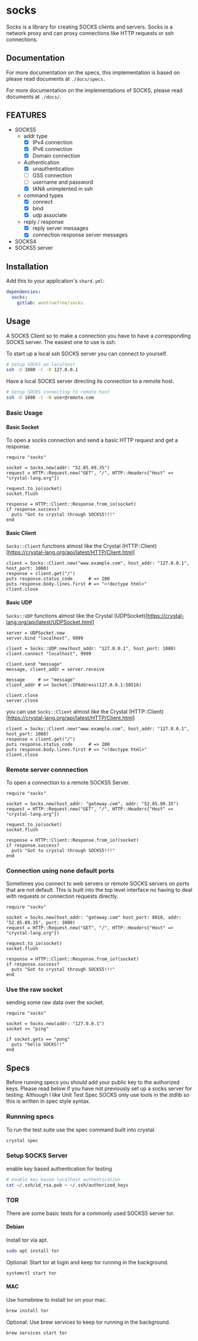 # socks

Socks is a library for creating SOCKS clients and servers.  Socks is a network proxy and can proxy connections like HTTP requests or ssh connections.  

## Documentation

For more documentation on the specs, this implementation is based on please read documents at  `./docs/specs.`

For more documentation on the implementations of SOCKS, please read documents at  `./docs/`.

## FEATURES
- SOCKS5
    - addr type
        - [x] IPv4 connection
        - [x] IPv6 connection
        - [x] Domain connection
    - Authentication
        - [x] unauthentication
        - [ ] GSS connection
        - [ ] username and password
        - [x] IANA unimplented in ssh
    - command types
        - [x] connect
        - [x] bind
        - [x] udp associate
    - reply / response
        - [x] reply server messages
        - [x] connection response server messages
- SOCKS4
- SOCKS5 server

## Installation

Add this to your application's `shard.yml`:

```yaml
dependencies:
  socks:
    gitlab: wontruefree/socks
```

## Usage

A SOCKS Client so to make a connection you have to have a corresponding SOCKS server.  The easiest one to use is ssh.

To start up a local ssh SOCKS server you can connect to yourself.

```bash
# Setup SOCKS on localhost
ssh -D 1080 -C -N 127.0.0.1
```

Have a local SOCKS server directing its connection to a remote host.

```bash
# Setup SOCKS connecting to remote host
ssh -D 1080 -C -N user@remote.com
```

### Basic Usage

#### Basic Socket

To open a socks connection and send a basic HTTP request and get a response.

```crystal
require "socks"

socket = Socks.new(addr: "52.85.89.35")
request = HTTP::Request.new("GET", "/", HTTP::Headers{"Host" => "crystal-lang.org"})

request.to_io(socket)
socket.flush

response = HTTP::Client::Response.from_io(socket)
if response.success?
  puts "Got to crystal through SOCKS5!!!"
end
```

#### Basic Client

`Socks::Client` functions almost like the Crystal (HTTP::Client)[https://crystal-lang.org/api/latest/HTTP/Client.html]

```crystal
client = Socks::Client.new("www.example.com", host_addr: "127.0.0.1", host_port: 1080)
response = client.get("/")
puts response.status_code      # => 200
puts response.body.lines.first # => "<!doctype html>"
client.close
```

#### Basic UDP

`Socks::UDP` functions almost like the Crystal (UDPSocket)[https://crystal-lang.org/api/latest/UDPSocket.html]

```crystal
server = UDPSocket.new
server.bind "localhost", 9999

client = Socks::UDP.new(host_addr: "127.0.0.1", host_port: 1080)
client.connect "localhost", 9999

client.send "message"
message, client_addr = server.receive

message     # => "message"
client_addr # => Socket::IPAddress(127.0.0.1:50516)

client.close
server.close
```

you can use `Socks::Client` almost like the Crystal (HTTP::Client)[https://crystal-lang.org/api/latest/HTTP/Client.html]

```crystal
client = Socks::Client.new("www.example.com", host_addr: "127.0.0.1", host_port: 1080)
response = client.get("/")
puts response.status_code      # => 200
puts response.body.lines.first # => "<!doctype html>"
client.close
```

### Remote server connnection

To open a connection to a remote SOCKS5 Server.


```crystal
require "socks"

socket = Socks.new(host_addr: "gateway.com", addr: "52.85.89.35")
request = HTTP::Request.new("GET", "/", HTTP::Headers{"Host" => "crystal-lang.org"})

request.to_io(socket)
socket.flush

response = HTTP::Client::Response.from_io?(socket)
if response.success?
  puts "Got to crystal through SOCKS5!!!"
end
```

### Connection using none default ports

Sometimes you connect to web servers or remote SOCKS servers on ports that are not default.  This is built into the top level interface no having to deal with requests or connection requests directly.

```crystal
require "socks"

socket = Socks.new(host_addr: "gateway.com" host_port: 8010, addr: "52.85.89.35", port: 3000)
request = HTTP::Request.new("GET", "/", HTTP::Headers{"Host" => "crystal-lang.org"})

request.to_io(socket)
socket.flush

response = HTTP::Client::Response.from_io?(socket)
if response.success?
  puts "Got to crystal through SOCKS5!!!"
end
```

### Use the raw socket

sending some raw data over the socket.

```crystal
require "socks"

socket = Socks.new(addr: "127.0.0.1")
socket << "ping"

if socket.gets == "pong"
  puts "hello SOCKS!!"
end
```

## Specs

Before running specs you should add your public key to the authorized keys.  Please read below if you have not previously set up a socks server for testing.   Although I like Unit Test Spec SOCKS only use tools in the stdlib so this is written in spec style syntax.

### Runnning specs

To run the test suite use the spec command built into crystal.

```bash
crystal spec
```

### Setup SOCKS Server

enable key based authentication for testing

```bash
# enable key based localhost authentication
cat ~/.ssh/id_rsa.pub > ~/.ssh/authorized_keys
```

### TOR
There are some basic tests for a commonly used SOCKS5 server tor.

#### Debian
Install tor via apt.

```bash
sudo apt install tor
```

Optional: Start tor at login and keep tor running in the background.

```bash
systemctl start tor
```

#### MAC

Use homebrew to install tor on your mac.

```bash
brew install tor
```

Optional: Use brew services to keep tor running in the background.

```bash
brew services start tor
```
